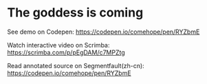 # The goddess is coming

See demo on Codepen: https://codepen.io/comehope/pen/RYZbmE

Watch interactive video on Scrimba: https://scrimba.com/p/pEgDAM/c7MPZtg

Read annotated source on Segmentfault(zh-cn): https://codepen.io/comehope/pen/RYZbmE